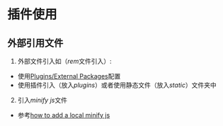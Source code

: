 # 插件使用
## 外部引用文件
1. 外部文件引入如（*rem*文件引入）:
  * 使用[Plugins/External Packages](https://nuxtjs.org/guide/plugins)配置
  * 使用插件引入（放入*plugins*）或者使用静态文件（放入*static*）文件夹中
2. 引入*minify js*文件
  * 参考[how to add a local minify js](https://github.com/nuxt/nuxt.js/issues/1250)
  

